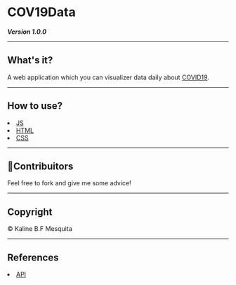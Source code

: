 # COV19Data
***Version 1.0.0***

<hr>

## What's it?
<p>
  A web application which you can visualizer data daily about <a href="https://coronavirus.saude.gov.br/">COVID19</a>.
</p>
<hr>

## How to use?

<li><a href="https://developer.mozilla.org/pt-BR/docs/Aprender/JavaScript">JS</a></li>
<li><a href="https://developer.mozilla.org/pt-BR/docs/Web/HTML">HTML</a></li>
<li><a href="https://developer.mozilla.org/pt-BR/docs/Web/CSS">CSS</a></li>
<hr>

<h2>&#127881;Contribuitors</h2>

  <p>Feel free to fork and give me some advice!</p>
  
<hr>

## Copyright
<p>&#169;&#65039; Kaline B.F Mesquita</p>
<hr>

## References
<li>
  <a href=" href="https://pomber.github.io/covid19/timeseries.json">API</a>
</li>
